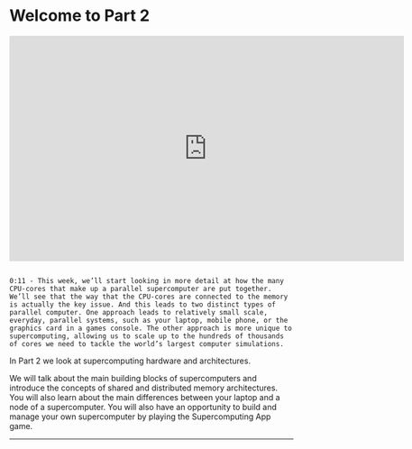 # Welcome to Part 2

<iframe id="kaltura_player" width="700" height="400" src="https://cdnapisec.kaltura.com/p/2010292/sp/201029200/embedIframeJs/uiconf_id/32599141/partner_id/2010292?iframeembed=true&playerId=kaltura_player&entry_id=1_la39s2xl&flashvars[streamerType]=auto&amp;flashvars[localizationCode]=en&amp;flashvars[leadWithHTML5]=true&amp;flashvars[sideBarContainer.plugin]=true&amp;flashvars[sideBarContainer.position]=left&amp;flashvars[sideBarContainer.clickToClose]=true&amp;flashvars[chapters.plugin]=true&amp;flashvars[chapters.layout]=vertical&amp;flashvars[chapters.thumbnailRotator]=false&amp;flashvars[streamSelector.plugin]=true&amp;flashvars[EmbedPlayer.SpinnerTarget]=videoHolder&amp;flashvars[dualScreen.plugin]=true&amp;flashvars[Kaltura.addCrossoriginToIframe]=true&amp;&wid=1_0bmxhco2" width="400" height="285" allowfullscreen webkitallowfullscreen mozAllowFullScreen allow="autoplay *; fullscreen *; encrypted-media *" sandbox="allow-downloads allow-forms allow-same-origin allow-scripts allow-top-navigation allow-pointer-lock allow-popups allow-modals allow-orientation-lock allow-popups-to-escape-sandbox allow-presentation allow-top-navigation-by-user-activation" frameborder="0" title="Welcome_to_week2_hd"></iframe>

```{solution} Transcript

0:11 - This week, we’ll start looking in more detail at how the many CPU-cores that make up a parallel supercomputer are put together. We’ll see that the way that the CPU-cores are connected to the memory is actually the key issue. And this leads to two distinct types of parallel computer. One approach leads to relatively small scale, everyday, parallel systems, such as your laptop, mobile phone, or the graphics card in a games console. The other approach is more unique to supercomputing, allowing us to scale up to the hundreds of thousands of cores we need to tackle the world’s largest computer simulations.
```

In Part 2 we look at supercomputing hardware and architectures.

We will talk about the main building blocks of supercomputers and introduce the concepts of shared and distributed memory architectures. You will also learn about the main differences between your laptop and a node of a supercomputer. You will also have an opportunity to build and manage your own supercomputer by playing the Supercomputing App game.

---